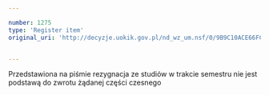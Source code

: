 ```yaml
---

number: 1275
type: 'Register item'
original_uri: 'http://decyzje.uokik.gov.pl/nd_wz_um.nsf/0/9B9C10ACE66FC4E5C12573C500365B82?OpenDocument'


---
```


Przedstawiona na piśmie rezygnacja ze studiów w trakcie semestru nie jest podstawą do zwrotu żądanej części czesnego
